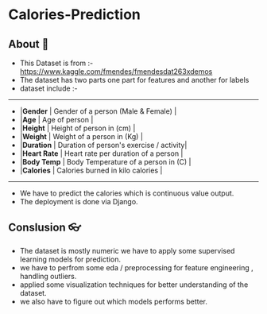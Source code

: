 # Calories-Prediction


## About 📑
- This Dataset is from :-  https://www.kaggle.com/fmendes/fmendesdat263xdemos
- The dataset has two parts one part for features and another for labels
- dataset include :- 
- - - - - - - - - - - - - - - - - - - - - - - - - - - - - - -
- |**Gender**     |	Gender of a person (Male & Female)      |
-	|**Age**	      | Age of person                           |
-	|**Height**	    | Height of person in (cm)                |
-	|**Weight**	    | Weight of a person in (Kg)              |
-	|**Duration**	  | Duration of person's exercise / activity|
-	|**Heart Rate**	| Heart rate per duration of a person     |
-	|**Body Temp**	| Body Temperature of a person in (C)     | 
-	|**Calories**	  | Calories burned in kilo calories        |
-	- - - - - - - - - - - - - - - - - - - - - - - - - - - - - - 
- We have to predict the calories which is continuous value output.
- The deployment is done via Django.

## Conslusion 👓
- The dataset is mostly numeric we have to apply some supervised learning models for prediction.
- we have to perfrom some eda / preprocessing for feature engineering , handling outliers.
- applied some visualization techniques for better understanding of the dataset. 
- we also have to figure out which models performs better.  
